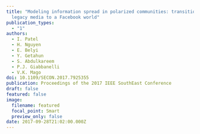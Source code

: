 ```yaml
---
title: "Modeling information spread in polarized communities: transitioning from
  legacy media to a Facebook world"
publication_types:
  - "1"
authors:
  - I. Patel
  - H. Nguyen
  - E. Belyi
  - Y. Getahun
  - S. Abdulkareem
  - P.J. Giabbanelli
  - V.K. Mago
doi: 10.1109/SECON.2017.7925355
publication: Proceedings of the 2017 IEEE SouthEast Conference
draft: false
featured: false
image:
  filename: featured
  focal_point: Smart
  preview_only: false
date: 2017-09-28T21:02:00.000Z
---
```

